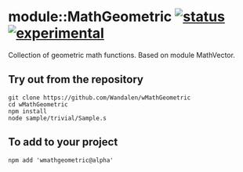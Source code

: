
# module::MathGeometric [![status](https://github.com/Wandalen/wMathGeometric/workflows/publish/badge.svg)](https://github.com/Wandalen/wMathGeometric/actions?query=workflow%3Apublish) [![experimental](https://img.shields.io/badge/stability-experimental-orange.svg)](https://github.com/emersion/stability-badges#experimental)

Collection of geometric math functions. Based on module MathVector.

## Try out from the repository
```
git clone https://github.com/Wandalen/wMathGeometric
cd wMathGeometric
npm install
node sample/trivial/Sample.s
```

## To add to your project
```
npm add 'wmathgeometric@alpha'
```

